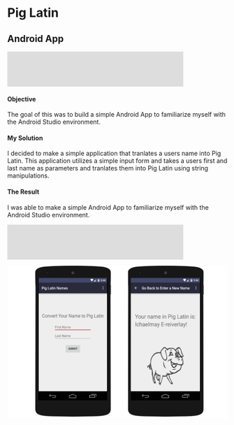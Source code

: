 <h1>Pig Latin</h1>
<h2>Android App</h2>
<hr style="background-color: #ddd; height: 80px; width: 80%; text-align: center;">
<h4>Objective</h4>
<p>The goal of this was to build a simple Android App to familiarize myself with the Android Studio environment.</p>
<h4>My Solution</h4>
<p>I decided to make a simple application that tranlates a users name into Pig Latin. This application utilizes a simple input form and takes a users first and last name as parameters and tranlates them into Pig Latin using string manipulations.</p>
<h4>The Result</h4>
<p>I was able to make a simple Android App to familiarize myself with the Android Studio environment.</p>
<hr style="background-color: #ddd; height: 80px; width: 80%; text-align: center;">

![PigLatin App screenshot](screenshot/pigLatin_phone.png)
